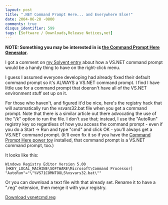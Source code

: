 ```yaml
---
layout: post
title: ".NET Command Prompt Here... and Everywhere Else!"
date: 2004-06-28 -0800
comments: true
disqus_identifier: 599
tags: [Software / Downloads,Release Notices,net]
---
```

**NOTE: Something you may be interested in is [the Command Prompt Here
Generator](http://app.paraesthesia.com/CommandPromptHere/).**

I got a comment on [my Solvent
entry](/archive/2004/06/25/solvent---power-toys-for-visual-studio-.net.aspx)
about how a VS.NET command prompt would be a handy thing to have on the
right-click menu.
 
 I guess I assumed everyone developing had already fixed their default
command prompt so it's ALWAYS a VS.NET command prompt. I find I have
little use for a command prompt that doensn't have all of the VS.NET
environment stuff set up on it.
 
 For those who haven't, and figured it'd be nice, here's the registry
hack that will automatically run the vsvars32.bat file when you get a
command prompt. Note that there is a similar article out there
advocating the use of the "/k" option to run the file. I don't use that;
instead, I use the "AutoRun" registry key so regardless of how you
access the command prompt - even if you do a Start -\> Run and type
"cmd" and click OK - you'll always get a VS.NET command prompt. (It'll
even fix it so if you have the [Command Prompt Here power
toy](http://www.microsoft.com/windowsxp/downloads/powertoys/xppowertoys.mspx)
installed, that command prompt is a VS.NET command prompt, too.)
 
 It looks like this:
 
`Windows Registry Editor Version 5.00  [HKEY_LOCAL_MACHINE\SOFTWARE\Microsoft\Command Processor] "AutoRun"="\"%VS71COMNTOOLS%vsvars32.bat\""`
 
 Or you can download a text file with that already set. Rename it to
have a ".reg" extension, then merge it with your registry.
 
 [Download
vsnetcmd.reg](https://onedrive.live.com/redir?resid=C2CB832A5EC9B707!44172&authkey=!ABZAAm6rmWX6L90&v=3&ithint=photo%2cgif)
